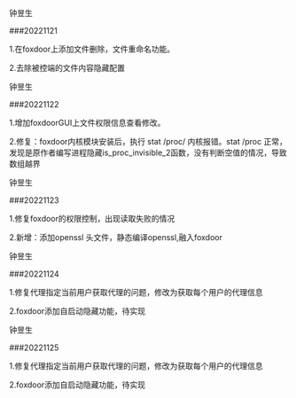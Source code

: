 钟昱生

###20221121

1.在foxdoor上添加文件删除，文件重命名功能。

2.去除被控端的文件内容隐藏配置

钟昱生

###20221122

1.增加foxdoorGUI上文件权限信息查看修改。

2.修复：foxdoor内核模块安装后，执行 stat /proc/ 内核报错。stat /proc 正常，发现是原作者编写进程隐藏is_proc_invisible_2函数，没有判断空值的情况，导致数组越界

钟昱生

###20221123

1.修复foxdoor的权限控制，出现读取失败的情况

2.新增：添加openssl 头文件，静态编译openssl,融入foxdoor

钟昱生

###20221124

1.修复代理指定当前用户获取代理的问题，修改为获取每个用户的代理信息

2.foxdoor添加自启动隐藏功能，待实现

钟昱生

###20221125

1.修复代理指定当前用户获取代理的问题，修改为获取每个用户的代理信息

2.foxdoor添加自启动隐藏功能，待实现